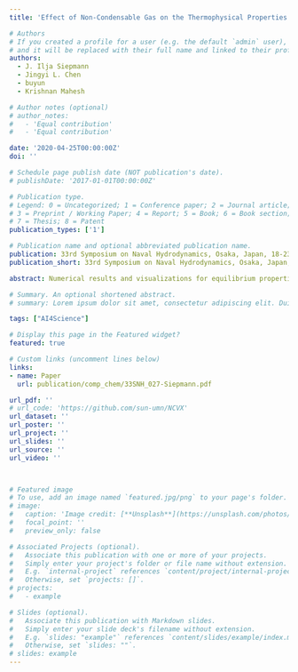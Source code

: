 ```yaml
---
title: 'Effect of Non-Condensable Gas on the Thermophysical Properties of Bubbly Water and on Bubble Collapse Dynamics Probed by Molecular Simulations'

# Authors
# If you created a profile for a user (e.g. the default `admin` user), write the username (folder name) here
# and it will be replaced with their full name and linked to their profile.
authors:
  - J. Ilja Siepmann
  - Jingyi L. Chen
  - buyun
  - Krishnan Mahesh

# Author notes (optional)
# author_notes:
#   - 'Equal contribution'
#   - 'Equal contribution'

date: '2020-04-25T00:00:00Z'
doi: ''

# Schedule page publish date (NOT publication's date).
# publishDate: '2017-01-01T00:00:00Z'

# Publication type.
# Legend: 0 = Uncategorized; 1 = Conference paper; 2 = Journal article;
# 3 = Preprint / Working Paper; 4 = Report; 5 = Book; 6 = Book section;
# 7 = Thesis; 8 = Patent
publication_types: ['1']

# Publication name and optional abbreviated publication name.
publication: 33rd Symposium on Naval Hydrodynamics, Osaka, Japan, 18-23 October 2020
publication_short: 33rd Symposium on Naval Hydrodynamics, Osaka, Japan, 18-23 October 2020

abstract: Numerical results and visualizations for equilibrium properties of bubbly water and for bubble collapse dynamics obtained from Monte Carlo and molecular dynamics simulations for coarse-grained water and nitrogen models are presented and discussed to elucidate the effects of nitrogen and to provide insights for improving the underlying physical assumptions used in computational fluid dynamics studies of multi-phase flow. With regard to equilibrium properties, our simulations indicate that, at room temperature, the solubility of nitrogen increases significantly as water is placed under tension (i.e., homogeneously stretched water), but that the effects of nitrogen on bubble volume fraction and bubble stability are relatively small. Molecular dynamics simulations for the collapse of a vapor bubble indicate that very large system sizes (> 10^7 molecules) are needed to reach convergent behavior. Here, supersonic speeds for the decrease of the bubble radius are reached preceding the initial bubble collapse. Concomitantly, extreme local heating with temperatures exceeding 2000 K for more than 1% of the molecules at the center of the collapsing bubble is observed. After initial collapse, the bubble rebounds and a high-density wave propagates outward at supersonic speeds. The presence of nitrogen (at a mole fraction of 1.2 × 10^−5 corresponding to the amount of nitrogen in aqueous solution at 298 K and a vapor pressure of 1 bar) leads to a slight increase in the bubble collapse time and reduction in the speed for the decrease of the bubble radius before collapse, but the rebound is more pronounced.

# Summary. An optional shortened abstract.
# summary: Lorem ipsum dolor sit amet, consectetur adipiscing elit. Duis posuere tellus ac convallis placerat. Proin tincidunt magna sed ex sollicitudin condimentum.

tags: ["AI4Science"]

# Display this page in the Featured widget?
featured: true

# Custom links (uncomment lines below)
links:
- name: Paper
  url: publication/comp_chem/33SNH_027-Siepmann.pdf

url_pdf: ''
# url_code: 'https://github.com/sun-umn/NCVX'
url_dataset: ''
url_poster: ''
url_project: ''
url_slides: ''
url_source: ''
url_video: ''



# Featured image
# To use, add an image named `featured.jpg/png` to your page's folder.
# image:
#   caption: 'Image credit: [**Unsplash**](https://unsplash.com/photos/pLCdAaMFLTE)'
#   focal_point: ''
#   preview_only: false

# Associated Projects (optional).
#   Associate this publication with one or more of your projects.
#   Simply enter your project's folder or file name without extension.
#   E.g. `internal-project` references `content/project/internal-project/index.md`.
#   Otherwise, set `projects: []`.
# projects:
#   - example

# Slides (optional).
#   Associate this publication with Markdown slides.
#   Simply enter your slide deck's filename without extension.
#   E.g. `slides: "example"` references `content/slides/example/index.md`.
#   Otherwise, set `slides: ""`.
# slides: example
---
```


<!-- > [!NOTE]
> Click the _Cite_ button above to demo the feature to enable visitors to import publication metadata into their reference management software.

> [!NOTE]
> Create your slides in Markdown - click the _Slides_ button to check out the example.

Add the publication's **full text** or **supplementary notes** here. You can use rich formatting such as including [code, math, and images](https://docs.hugoblox.com/content/writing-markdown-latex/). -->

